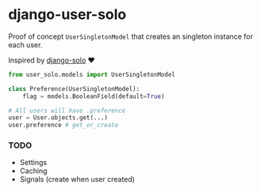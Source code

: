 # django-user-solo

Proof of concept `UserSingletonModel` that creates an singleton instance for each user.

Inspired by [django-solo](https://github.com/lazybird/django-solo) ❤️

```python
from user_solo.models import UserSingletonModel

class Preference(UserSingletonModel):
    flag = models.BooleanField(default=True)

# All users will have .preference
user = User.objects.get(...)
user.preference # get_or_create
```

### TODO

- Settings
- Caching
- Signals (create when user created)
